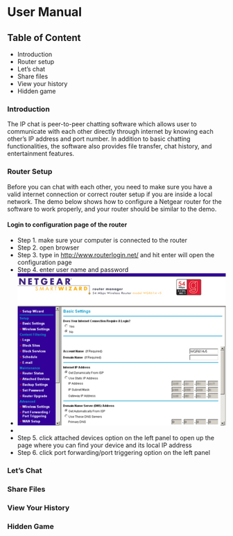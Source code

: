 # User Manual

## Table of Content
* Introduction
* Router setup
* Let’s chat
* Share files
* View your history
* Hidden game

### Introduction
The IP chat is peer-to-peer chatting software which allows user to communicate with each other directly through internet by knowing each other’s IP address and port number. In addition to basic chatting functionalities, the software also provides file transfer, chat history, and entertainment features.

### Router Setup
Before you can chat with each other, you need to make sure you have a valid internet connection or correct router setup if you are inside a local network. The demo below shows how to configure a Netgear router for the software to work properly, and your router should be similar to the demo.

#### Login to configuration page of the router
- Step 1. make sure your computer is connected to the router
- Step 2. open browser
- Step 3. type in http://www.routerlogin.net/ and hit enter will open the configuration page
- Step 4. enter user name and password
- ![](/Design/NetgearConfig1.png)
- 
- Step 5. click attached devices option on the left panel to open up the page where you can find your device and its local IP address
- Step 6. click port forwarding/port triggering option on the left panel


### Let’s Chat

### Share Files

### View Your History

### Hidden Game



 

 

 

 
